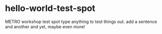 # hello-world-test-spot
METRO workshop test spot
type anything to test things out. add a sentence
and another
and yet, maybe even more!
